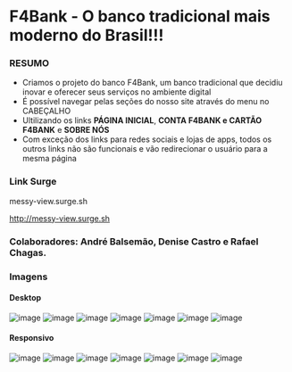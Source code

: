 # F4Bank - O banco tradicional mais moderno do Brasil!!!

### RESUMO
- Criamos o projeto do banco F4Bank, um banco tradicional que decidiu inovar e oferecer seus serviços no ambiente digital
- É possível navegar pelas seções do nosso site através do menu no CABEÇALHO
- Ultilizando os links **PÁGINA INICIAL**, **CONTA F4BANK e CARTÃO F4BANK** e **SOBRE NÓS**
- Com exceção dos links para redes sociais e lojas de apps, todos os outros links não são funcionais e vão redirecionar o usuário para a mesma página

### Link Surge 
messy-view.surge.sh

http://messy-view.surge.sh

### Colaboradores: André Balsemão, Denise Castro e Rafael Chagas.

### Imagens
#### Desktop
![image](https://user-images.githubusercontent.com/95589176/172073257-faf78940-3737-4af1-9871-a1977779fd03.png)
![image](https://user-images.githubusercontent.com/95589176/172073263-ee34ff06-b9ba-4a28-ab69-fa6eb3b567f5.png)
![image](https://user-images.githubusercontent.com/95589176/172073266-5e7f524a-738b-4979-abc0-25e34ddb38de.png)
![image](https://user-images.githubusercontent.com/95589176/172073272-9beba07c-25ee-446f-8237-3aface4aab55.png)
![image](https://user-images.githubusercontent.com/95589176/172073275-3abdbff1-0381-478d-949a-833c6b6e9cb7.png)
![image](https://user-images.githubusercontent.com/95589176/172081727-2f83c069-685f-4951-a077-34c86de24243.png)
![image](https://user-images.githubusercontent.com/95589176/172081756-58517f82-25c4-4f60-bf43-6245131dc20a.png)

#### Responsivo 
![image](https://user-images.githubusercontent.com/95589176/172073287-1d44ec49-b857-47ac-b3bd-3000c4b5d384.png)
![image](https://user-images.githubusercontent.com/95589176/172073288-0d1a741a-dfd9-440b-a738-357c765da3d1.png)
![image](https://user-images.githubusercontent.com/95589176/172073294-8fb85fc2-20f4-43c9-9611-788d8a766eab.png)
![image](https://user-images.githubusercontent.com/95589176/172073299-642896f5-18e1-4b34-a5da-88146e1dae42.png)
![image](https://user-images.githubusercontent.com/95589176/172073304-669a803b-9761-43ea-888a-06472b1be4f9.png)
![image](https://user-images.githubusercontent.com/95589176/172082035-35805c92-255d-4c9a-8aca-523277d0195e.png)
![image](https://user-images.githubusercontent.com/95589176/172081939-34e0c72e-04bf-4b7e-a01c-b3813503ef74.png)
